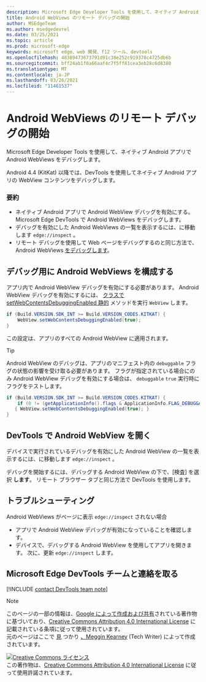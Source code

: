 ```yaml
---
description: Microsoft Edge Developer Tools を使用して、ネイティブ Android アプリのリモート デバッグ WebViews の使用を開始します。
title: Android WebViews のリモート デバッグの開始
author: MSEdgeTeam
ms.author: msedgedevrel
ms.date: 03/25/2021
ms.topic: article
ms.prod: microsoft-edge
keywords: microsoft edge、web 開発、f12 ツール、devtools
ms.openlocfilehash: 4d389473673791d91c38e252c919378c4725db6b
ms.sourcegitcommit: bff24ab1f0a66aaf4c7f5ff81cea3eb28c6d8380
ms.translationtype: MT
ms.contentlocale: ja-JP
ms.lasthandoff: 03/26/2021
ms.locfileid: "11461537"
---
```

<!-- Copyright Meggin Kearney 

   Licensed under the Apache License, Version 2.0 (the "License");
   you may not use this file except in compliance with the License.
   You may obtain a copy of the License at

       http://www.apache.org/licenses/LICENSE-2.0

   Unless required by applicable law or agreed to in writing, software
   distributed under the License is distributed on an "AS IS" BASIS,
   WITHOUT WARRANTIES OR CONDITIONS OF ANY KIND, either express or implied.
   See the License for the specific language governing permissions and
   limitations under the License.  -->  
# <a name="get-started-with-remote-debugging-android-webviews"></a>Android WebViews のリモート デバッグの開始  

Microsoft Edge Developer Tools を使用して、ネイティブ Android アプリで Android WebViews をデバッグします。  

Android 4.4 \(KitKat\) 以降では、DevTools を使用してネイティブ Android アプリの WebView コンテンツをデバッグします。  

### <a name="summary"></a>要約  

*   ネイティブ Android アプリで Android WebView デバッグを有効にする。Microsoft Edge DevTools で Android WebViews をデバッグします。  
*   デバッグを有効にした Android WebViews の一覧を表示するには、に移動します `edge://inspect` 。  
*   リモート デバッグを使用して Web ページをデバッグするのと同じ方法で、Android WebViews [をデバッグします][RemoteDebuggingGettingStarted]。  

## <a name="configure-android-webviews-to-debug"></a>デバッグ用に Android WebViews を構成する  

アプリ内で Android WebView デバッグを有効にする必要があります。  Android WebView デバッグを有効にするには、 [クラスで setWebContentsDebuggingEnabled 静的][AndroidDeveloperWebViewsSetWebContentsDebuggingEnabled] メソッドを実行 `WebView` します。  

```java
if (Build.VERSION.SDK_INT >= Build.VERSION_CODES.KITKAT) {
    WebView.setWebContentsDebuggingEnabled(true);
}
```  

この設定は、アプリのすべての Android WebView に適用されます。  

> [!TIP]
> Android WebView のデバッグは、アプリのマニフェスト内の `debuggable` フラグの状態の影響を受け取る必要があります。  フラグが指定されている場合にのみ Android WebView デバッグを有効にする場合は、 `debuggable` `true` 実行時にフラグをテストします。  
> 
> ```java
> if (Build.VERSION.SDK_INT >= Build.VERSION_CODES.KITKAT) {
>     if (0 != (getApplicationInfo().flags & ApplicationInfo.FLAG_DEBUGGABLE))
>    { WebView.setWebContentsDebuggingEnabled(true); }
> }
> ```  

## <a name="open-an-android-webview-in-devtools"></a>DevTools で Android WebView を開く  

デバイスで実行されているデバッグを有効にした Android WebView の一覧を表示するには、に移動します `edge://inspect` 。  

デバッグを開始するには、デバッグする Android WebView の下で、[検査] を選択 **します**。  リモート ブラウザー タブと同じ方法で DevTools を使用します。  

<!--
:::image type="complex" source=".images/webview-debugging.msft.png" alt-text="Inspecting elements in an Android WebView" lightbox=".images/webview-debugging.msft.png":::
   Inspecting elements in an Android WebView  
:::image-end:::  

The gray graphics listed with the Android WebView represent its size and position relative to the screen of the device.  If your Android WebViews have titles set, the titles are listed as well.  
-->  

## <a name="troubleshoot"></a>トラブルシューティング  

Android WebViews がページに表示 `edge://inspect` されない場合  

*   アプリで Android WebView デバッグが有効になっていることを確認します。  
*   デバイスで、デバッグする Android WebView を使用してアプリを開きます。  次に、更新 `edge://inspect` します。  

## <a name="getting-in-touch-with-the-microsoft-edge-devtools-team"></a>Microsoft Edge DevTools チームと連絡を取る  

[!INCLUDE [contact DevTools team note](../includes/contact-devtools-team-note.md)]  

<!-- links -->  

[RemoteDebuggingGettingStarted]: ./index.md "Android デバイスのリモート デバッグの|Microsoft Docs"  

[AndroidDeveloperWebViewsSetWebContentsDebuggingEnabled]: https://developer.android.com/reference/android/webkit/WebView.html#setWebContentsDebuggingEnabled(boolean) "setWebContentsDebuggingEnabled - WebView |Android 開発者"  

> [!NOTE]
> このページの一部の情報は、[Google によって作成および共有][GoogleSitePolicies]されている著作物に基づいており、[Creative Commons Attribution 4.0 International License][CCA4IL] に記載されている条項に従って使用されています。  
> 元のページはここで [見](https://developers.google.com/web/tools/chrome-devtools/remote-debugging/webviews) つかり [、Meggin Kearney][MegginKearney] \(Tech Writer\) によって作成されています。  

[![Creative Commons ライセンス][CCby4Image]][CCA4IL]  
この著作物は、[Creative Commons Attribution 4.0 International License][CCA4IL] に従って使用許諾されています。  

[CCA4IL]: http://creativecommons.org/licenses/by/4.0  
[CCby4Image]: https://i.creativecommons.org/l/by/4.0/88x31.png  
[GoogleSitePolicies]: https://developers.google.com/terms/site-policies  
[KayceBasques]: https://developers.google.com/web/resources/contributors/kaycebasques  
[MegginKearney]: https://developers.google.com/web/resources/contributors/megginkearney  
